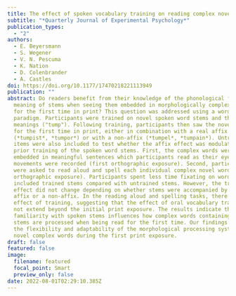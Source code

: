 ```yaml
---
title: The effect of spoken vocabulary training on reading complex novel words
subtitle: "*Quarterly Journal of Experimental Psychology*"
publication_types:
  - "2"
authors:
  - E. Beyersmann
  - S. Wegener
  - V. N. Pescuma
  - K. Nation
  - D. Colenbrander
  - A. Castles
doi: https://doi.org/10.1177/17470218221113949
publication: ""
abstract: Do readers benefit from their knowledge of the phonological form and
  meaning of stems when seeing them embedded in morphologically complex words
  for the first time in print? This question was addressed using a word learning
  paradigm. Participants were trained on novel spoken word stems and their
  meanings ("tump"). Following training, participants then saw the novel stems
  for the first time in print, either in combination with a real affix
  (*tumpist*, *tumpor*) or with a non-affix (*tumpel*, *tumpain*). Untrained
  items were also included to test whether the affix effect was modulated by the
  prior training of the spoken word stems. First, the complex words were
  embedded in meaningful sentences which participants read as their eye
  movements were recorded (first orthographic exposure). Second, participants
  were asked to read aloud and spell each individual complex novel word (second
  orthographic exposure). Participants spent less time fixating on words that
  included trained stems compared with untrained stems. However, the training
  effect did not change depending on whether stems were accompanied by a real
  affix or a non-affix. In the reading aloud and spelling tasks, there was no
  effect of training, suggesting that the effect of oral vocabulary training did
  not extend beyond the initial print exposure. The results indicate that
  familiarity with spoken stems influences how complex words containing those
  stems are processed when being read for the first time. Our findings highlight
  the flexibility and adaptability of the morphological processing system to
  novel complex words during the first print exposure.
draft: false
featured: false
image:
  filename: featured
  focal_point: Smart
  preview_only: false
date: 2022-08-01T02:29:10.385Z
---
```


